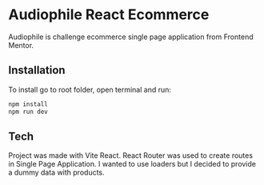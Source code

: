# Audiophile React Ecommerce

Audiophile is challenge ecommerce single page application from Frontend Mentor.

## Installation

To install go to root folder, open terminal and run:

```bash
npm install
npm run dev
```
## Tech

Project was made with Vite React. React Router was used to create routes in Single Page Application. I wanted to use loaders but I decided to provide a dummy data with products. 
